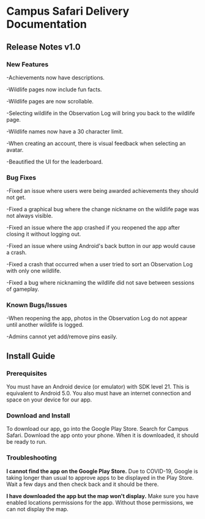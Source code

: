 # Campus Safari Delivery Documentation

## Release Notes v1.0

### New Features

-Achievements now have descriptions.

-Wildlife pages now include fun facts.

-Wildlife pages are now scrollable.

-Selecting wildlife in the Observation Log will bring you back to the wildlife page.

-Wildlife names now have a 30 character limit.

-When creating an account, there is visual feedback when selecting an avatar.

-Beautified the UI for the leaderboard.

### Bug Fixes
-Fixed an issue where users were being awarded achievements they should not get.

-Fixed a graphical bug where the change nickname on the wildlife page was not always visible.

-Fixed an issue where the app crashed if you reopened the app after closing it without logging out.

-Fixed an issue where using Android's back button in our app would cause a crash.

-Fixed a crash that occurred when a user tried to sort an Observation Log with only one wildlife.

-Fixed a bug where nicknaming the wildlife did not save between sessions of gameplay.

### Known Bugs/Issues
-When reopening the app, photos in the Observation Log do not appear until another wildlife is logged.

-Admins cannot yet add/remove pins easily.

## Install Guide

### Prerequisites
You must have an Android device (or emulator) with SDK level 21. This is equivalent to Android 5.0. You also must have an internet connection and space on your device for our app.

### Download and Install
To download our app, go into the Google Play Store. Search for Campus Safari. Download the app onto your phone. When it is downloaded, it should be ready to run.

### Troubleshooting
**I cannot find the app on the Google Play Store.**
Due to COVID-19, Google is taking longer than usual to approve apps to be displayed in the Play Store. Wait a few days and then check back and it should be there.

**I have downloaded the app but the map won't display.**
Make sure you have enabled locations permissions for the app. Without those permissions, we can not display the map.
